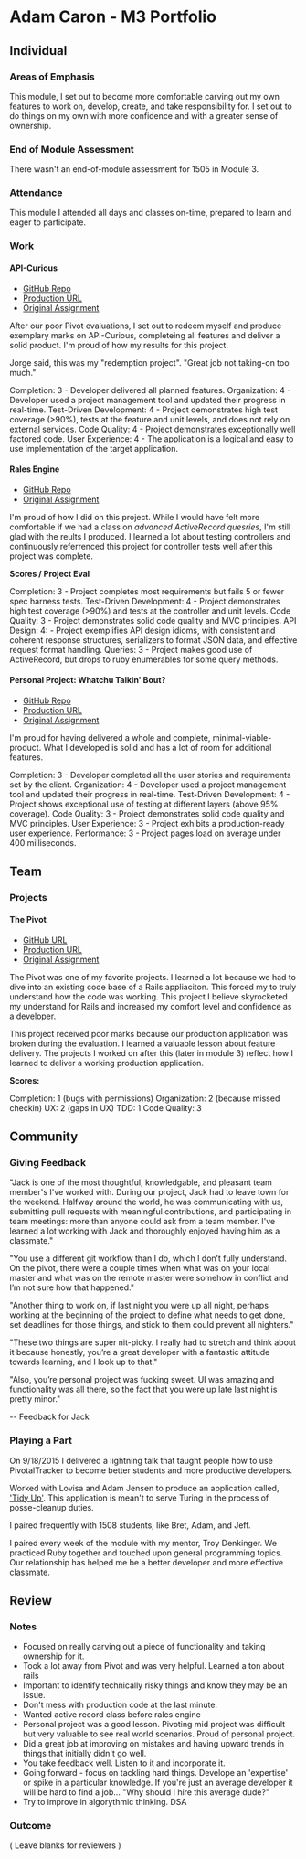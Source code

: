 # Adam Caron - M3 Portfolio

## Individual

### Areas of Emphasis

This module, I set out to become more comfortable carving out my own features to work on, develop, create, and take responsibility for. I set out to do things on my own with more confidence and with a greater sense of ownership.

### End of Module Assessment

There wasn't an end-of-module assessment for 1505 in Module 3.

### Attendance

This module I attended all days and classes on-time, prepared to learn and eager to participate.

### Work

#### API-Curious

* [GitHub Repo](https://github.com/adamcaron/api_curious)
* [Production URL](http://api-curious.herokuapp.com/)
* [Original Assignment](https://github.com/turingschool/lesson_plans/blob/master/ruby_03-professional_rails_applications/apicurious.md#technical-expectations)

After our poor Pivot evaluations, I set out to redeem myself and produce exemplary marks on API-Curious, completeing all features and deliver a solid product. I'm proud of how my results for this project.

Jorge said, this was my "redemption project". "Great job not taking-on too much."


Completion: 3 - Developer delivered all planned features.
Organization: 4 - Developer used a project management tool and updated their progress in real-time.
Test-Driven Development: 4 - Project demonstrates high test coverage (>90%), tests at the feature and unit levels, and does not rely on external services.
Code Quality: 4 - Project demonstrates exceptionally well factored code.
User Experience: 4 - The application is a logical and easy to use implementation of the target application.

#### Rales Engine

* [GitHub Repo](https://github.com/adamcaron/rales_engine)
* [Original Assignment](https://github.com/turingschool/lesson_plans/blob/master/ruby_03-professional_rails_applications/rales_engine.md)

I'm proud of how I did on this project. While I would have felt more comfortable if we had a class on *advanced ActiveRecord quesries*, I'm still glad with the reults I produced. I learned a lot about testing controllers and continuously referrenced this project for controller tests well after this project was complete.

**Scores / Project Eval**

Completion: 3 - Project completes most requirements but fails 5 or fewer spec harness tests.
Test-Driven Development: 4 - Project demonstrates high test coverage (>90%) and tests at the controller and unit levels.
Code Quality: 3 - Project demonstrates solid code quality and MVC principles.
API Design: 4: - Project exemplifies API design idioms, with consistent and coherent response structures, serializers to format JSON data, and effective request format handling.
Queries: 3 - Project makes good use of ActiveRecord, but drops to ruby enumerables for some query methods.

#### Personal Project: Whatchu Talkin' Bout?

* [GitHub Repo](https://github.com/adamcaron/whatchu_talkin_bout)
* [Production URL](whatchu-talkin-bout.herokuapp.com)
* [Original Assignment](https://github.com/turingschool/lesson_plans/blob/master/ruby_03-professional_rails_applications/self_directed_project.md)

I'm proud for having delivered a whole and complete, minimal-viable-product. What I developed is solid and has a lot of room for additional features.

Completion: 3 - Developer completed all the user stories and requirements set by the client.
Organization: 4 - Developer used a project management tool and updated their progress in real-time.
Test-Driven Development: 4 - Project shows exceptional use of testing at different layers (above 95% coverage).
Code Quality: 3 - Project demonstrates solid code quality and MVC principles.
User Experience: 3 - Project exhibits a production-ready user experience.
Performance: 3 - Project pages load on average under 400 milliseconds.


## Team

### Projects

#### The Pivot

* [GitHub URL](https://github.com/adamcaron/the_pivot)
* [Production URL](http://way-out-there.herokuapp.com/)
* [Original Assignment](https://github.com/turingschool/lesson_plans/blob/master/ruby_03-professional_rails_applications/the_pivot.markdown)

The Pivot was one of my favorite projects. I learned a lot because we had to dive into an existing code base of a Rails appliaciton. This forced my to truly understand how the code was working. This project I believe skyrocketed my understand for Rails and increased my comfort level and confidence as a developer.

This project received poor marks because our production application was broken during the evaluation. I learned a valuable lesson about feature delivery. The projects I worked on after this (later in module 3) reflect how I learned to deliver a working production application.

**Scores:**

Completion: 1 (bugs with permissions)
Organization: 2 (because missed checkin)
UX: 2 (gaps in UX)
TDD: 1
Code Quality: 3


## Community

### Giving Feedback

"Jack is one of the most thoughtful, knowledgable, and pleasant team member's I've worked with. During our project, Jack had to leave town for the weekend. Halfway around the world, he was communicating with us, submitting pull requests with meaningful contributions, and participating in team meetings: more than anyone could ask from a team member. I've learned a lot working with Jack and thoroughly enjoyed having him as a classmate."

"You use a different git workflow than I do, which I don’t fully understand. On the pivot, there were a couple times when what was on your local master and what was on the remote master were somehow in conflict and I’m not sure how that happened."

"Another thing to work on, if last night you were up all night, perhaps working at the beginning of the project to define what needs to get done, set deadlines for those things, and stick to them could prevent all nighters."

"These two things are super nit-picky. I really had to stretch and think about it because honestly, you’re a great developer with a fantastic attitude towards learning, and I look up to that."

"Also, you’re personal project was fucking sweet. UI was amazing and functionality was all there, so the fact that you were up late last night is pretty minor."

 -- Feedback for Jack

### Playing a Part

On 9/18/2015 I delivered a lightning talk that taught people how to use PivotalTracker to become better students and more productive developers.

Worked with Lovisa and Adam Jensen to produce an application called, ['Tidy Up'](https://github.com/adamcaron/tidy_up). This application is mean't to serve Turing in the process of posse-cleanup duties.

I paired frequently with 1508 students, like Bret, Adam, and Jeff.

I paired every week of the module with my mentor, Troy Denkinger. We practiced Ruby together and touched upon general programming topics. Our relationship has helped me be a better developer and more effective classmate.

## Review

### Notes

* Focused on really carving out a piece of functionality and taking ownership for it. 
* Took a lot away from Pivot and was very helpful. Learned a ton about rails
* Important to identify technically risky things and know they may be an issue. 
* Don't mess with production code at the last minute. 
* Wanted active record class before rales engine
* Personal project was a good lesson. Pivoting mid project was difficult but very valuable to see real world scenarios. Proud of personal project. 
* Did a great job at improving on mistakes and having upward trends in things that initially didn't go well.
* You take feedback well. Listen to it and incorporate it. 
* Going forward - focus on tackling hard things. Develope an 'expertise' or spike in a particular knowledge. If you're just an average developer it will be hard to find a job... "Why should I hire this average dude?" 
* Try to improve in algorythmic thinking. DSA 

### Outcome

( Leave blanks for reviewers )
